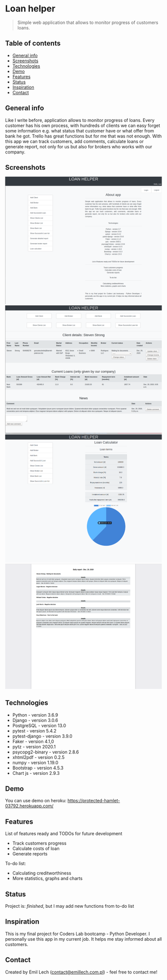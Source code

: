 # Loan helper
> Simple web application that allows to monitor progress of customers loans.

## Table of contents
* [General info](#general-info)
* [Screenshots](#screenshots)
* [Technologies](#technologies)
* [Demo](#demo)
* [Features](#features)
* [Status](#status)
* [Inspiration](#inspiration)
* [Contact](#contact)

## General info
Like I write before, application allows to monitor progress of loans. Every customer has his own process, with hundreds of clients we can easy forget some information e.g. what status that customer have or what offer from bank he got. Trello has great functions but for me that was not enough. With this app we can track customers, add comments, calculate loans or generate report, not only for us but also for brokers who works with our company.

## Screenshots
![index](loan_helper/img/index.png)
![details](loan_helper/img/details.png)
![calculator](loan_helper/img/calculator.png)
![report](loan_helper/img/report.png)

## Technologies
* Python - version 3.6.9
* Django - version 3.0.6
* PostgreSQL - version 13.0
* pytest - version 5.4.2
* pytest-django - version 3.9.0
* Faker - version 4.1,0
* pytz - version 2020.1
* psycopg2-binary - version 2.8.6
* xhtml2pdf - version 0.2.5
* numpy - version 1.19.0
* Bootstrap - version 4.5.3
* Chart js - version 2.9.3


## Demo
You can use demo on heroku: https://protected-hamlet-03792.herokuapp.com/

## Features
List of features ready and TODOs for future development
* Track customers progress
* Calculate costs of loan
* Generate reports

To-do list:
* Calculating creditworthiness
* More statistics, graphs and charts

## Status
Project is: _finished_, but I may add new functions from to-do list

## Inspiration
This is my final project for Coders Lab bootcamp - Python Developer. I personally use this app in my current job. It helps me stay informed about all customers.

## Contact
Created by Emil Lech (contact@emillech.com.pl) - feel free to contact me!
